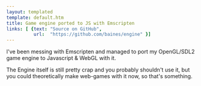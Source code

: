 ```yaml
---
layout: templated
template: default.htm
title: Game engine ported to JS with Emscripten
links: [ {text: "Source on GitHub",
          url:  "https://github.com/baines/engine" }]
---
```


I've been messing with Emscripten and managed to port my OpenGL/SDL2 game
engine to Javascript & WebGL with it. 

The Engine itself is still pretty crap and you probably shouldn't use it, 
but you could theoretically make web-games with it now, so that's something.
